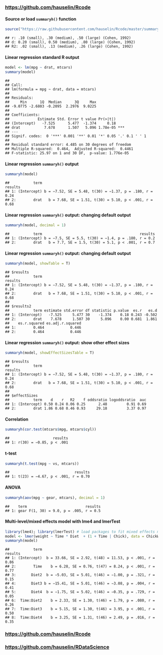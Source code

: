 
### <https://github.com/hauselin/Rcode>

#### Source or load `summaryh()` function

``` r
source("https://raw.githubusercontent.com/hauselin/Rcode/master/summaryh.R")
```

    ## r: .10 (small), .30 (medium), .50 (large) (Cohen, 1992)
    ## d: 0.20 (small), 0.50 (medium), .80 (large) (Cohen, 1992)
    ## R2: .02 (small), .13 (medium), .26 (large) (Cohen, 1992)

#### Linear regression standard R output

``` r
model <- lm(mpg ~ drat, mtcars)
summary(model)
```

    ## 
    ## Call:
    ## lm(formula = mpg ~ drat, data = mtcars)
    ## 
    ## Residuals:
    ##     Min      1Q  Median      3Q     Max 
    ## -9.0775 -2.6803 -0.2095  2.2976  9.0225 
    ## 
    ## Coefficients:
    ##             Estimate Std. Error t value Pr(>|t|)    
    ## (Intercept)   -7.525      5.477  -1.374     0.18    
    ## drat           7.678      1.507   5.096 1.78e-05 ***
    ## ---
    ## Signif. codes:  0 '***' 0.001 '**' 0.01 '*' 0.05 '.' 0.1 ' ' 1
    ## 
    ## Residual standard error: 4.485 on 30 degrees of freedom
    ## Multiple R-squared:  0.464,  Adjusted R-squared:  0.4461 
    ## F-statistic: 25.97 on 1 and 30 DF,  p-value: 1.776e-05

#### Linear regression `summaryh()` output

``` r
summaryh(model)
```

    ##           term                                                 results
    ## 1: (Intercept) b = −7.52, SE = 5.48, t(30) = −1.37, p = .180, r = 0.24
    ## 2:        drat   b = 7.68, SE = 1.51, t(30) = 5.10, p < .001, r = 0.68

#### Linear regression `summaryh()` output: changing default output

``` r
summaryh(model, decimal = 1)
```

    ##           term                                             results
    ## 1: (Intercept) b = −7.5, SE = 5.5, t(30) = −1.4, p = .180, r = 0.2
    ## 2:        drat   b = 7.7, SE = 1.5, t(30) = 5.1, p < .001, r = 0.7

#### Linear regression `summaryh()` output: changing default output

``` r
summaryh(model, showTable = T)
```

    ## $results
    ##           term                                                 results
    ## 1: (Intercept) b = −7.52, SE = 5.48, t(30) = −1.37, p = .180, r = 0.24
    ## 2:        drat   b = 7.68, SE = 1.51, t(30) = 5.10, p < .001, r = 0.68
    ## 
    ## $results2
    ##           term estimate std.error df statistic p.value  es.r   es.d
    ## 1: (Intercept)   -7.525     5.477 30    -1.374    0.18 0.243 -0.502
    ## 2:        drat    7.678     1.507 30     5.096    0.00 0.681  1.861
    ##    es.r.squared es.adj.r.squared
    ## 1:        0.464            0.446
    ## 2:        0.464            0.446

#### Linear regression `summaryh()` output: show other effect sizes

``` r
summaryh(model, showEffectSizesTable = T)
```

    ## $results
    ##           term                                                 results
    ## 1: (Intercept) b = −7.52, SE = 5.48, t(30) = −1.37, p = .180, r = 0.24
    ## 2:        drat   b = 7.68, SE = 1.51, t(30) = 5.10, p < .001, r = 0.68
    ## 
    ## $effectSizes
    ##           term    d    r   R2    f oddsratio logoddsratio  auc
    ## 1: (Intercept) 0.50 0.24 0.06 0.25      2.48         0.91 0.69
    ## 2:        drat 1.86 0.68 0.46 0.93     29.18         3.37 0.97

#### Correlation

``` r
summaryh(cor.test(mtcars$mpg, mtcars$cyl))
```

    ##                    results
    ## 1: r(30) = −0.85, p < .001

#### t-test

``` r
summaryh(t.test(mpg ~ vs, mtcars))
```

    ##                              results
    ## 1: t(23) = −4.67, p < .001, r = 0.70

#### ANOVA

``` r
summaryh(aov(mpg ~ gear, mtcars), decimal = 1)
```

    ##    term                           results
    ## 1: gear F(1, 30) = 9.0, p = .005, r = 0.5

#### Multi-level/mixed effects model with lme4 and lmerTest

``` r
library(lme4); library(lmerTest) # load packages to fit mixed effects models
model <- lmer(weight ~ Time * Diet  + (1 + Time | Chick), data = ChickWeight)
summaryh(model)
```

    ##           term                                                  results
    ## 1: (Intercept)  b = 33.66, SE = 2.92, t(48) = 11.53, p < .001, r = 0.86
    ## 2:        Time    b = 6.28, SE = 0.76, t(47) = 8.24, p < .001, r = 0.77
    ## 3:       Diet2  b = −5.03, SE = 5.01, t(46) = −1.00, p = .321, r = 0.15
    ## 4:       Diet3 b = −15.41, SE = 5.01, t(46) = −3.08, p = .004, r = 0.41
    ## 5:       Diet4  b = −1.75, SE = 5.02, t(46) = −0.35, p = .729, r = 0.05
    ## 6:  Time:Diet2    b = 2.33, SE = 1.30, t(46) = 1.79, p = .080, r = 0.26
    ## 7:  Time:Diet3    b = 5.15, SE = 1.30, t(46) = 3.95, p < .001, r = 0.50
    ## 8:  Time:Diet4    b = 3.25, SE = 1.31, t(46) = 2.49, p = .016, r = 0.35

### <https://github.com/hauselin/Rcode>

### <https://github.com/hauselin/RDataScience>
